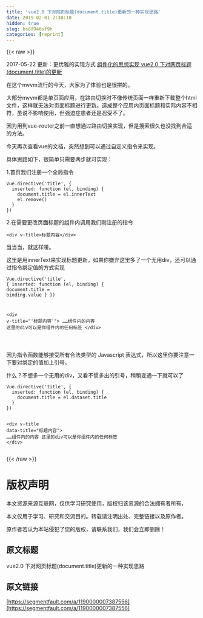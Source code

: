 ```yaml
---
title: 'vue2.0 下对网页标题(document.title)更新的一种实现思路' 
date: 2019-02-01 2:30:10
hidden: true
slug: bs8f946sf9h
categories: [reprint]
---
```


{{< raw >}}

                    
<p>2017-05-22 更新：更优雅的实现方式 <a href="https://segmentfault.com/a/1190000009504472">组件化的思想实现 vue2.0 下对网页标题(document.title)的更新</a></p>
<p>在这个mvvm流行的今天，大家为了体验也是很拼的。</p>
<p>大部分mvvm都是单页面应用，在路由切换时不像传统页面一样重新下载整个html文件，这样就无法对页面标题进行更新。造成整个应用内页面标题和实际内容不相符，虽说不影响使用，但强迫症患者还是忍受不了。</p>
<p>因为用到vue-router之前一直想通过路由切换实现，但是搜索很久也没找到合适的方法。</p>
<p>今天再次查看vue的文档，突然想到可以通过自定义指令来实现。</p>
<p>具体思路如下，很简单只需要两步就可实现：</p>
<p>1.首页我们注册一个全局指令</p>
<div class="widget-codetool" style="display:none;">
      <div class="widget-codetool--inner">
      <span class="selectCode code-tool" data-toggle="tooltip" data-placement="top" title="" data-original-title="全选"></span>
      <span type="button" class="copyCode code-tool" data-toggle="tooltip" data-placement="top" data-clipboard-text="Vue.directive('title', {
  inserted: function (el, binding) {
    document.title = el.innerText
    el.remove()
  }
})" title="" data-original-title="复制"></span>
      <span type="button" class="saveToNote code-tool" data-toggle="tooltip" data-placement="top" title="" data-original-title="放进笔记"></span>
      </div>
      </div><pre class="hljs vim"><code>Vue.directive(<span class="hljs-string">'title'</span>, {
  inserted: <span class="hljs-function"><span class="hljs-keyword">function</span> <span class="hljs-params">(el, binding)</span> {</span>
    document.title = <span class="hljs-keyword">el</span>.innerText
    <span class="hljs-keyword">el</span>.<span class="hljs-built_in">remove</span>()
  }
})</code></pre>
<p>2.在需要更改页面标题的组件内调用我们刚注册的指令</p>
<div class="widget-codetool" style="display:none;">
      <div class="widget-codetool--inner">
      <span class="selectCode code-tool" data-toggle="tooltip" data-placement="top" title="" data-original-title="全选"></span>
      <span type="button" class="copyCode code-tool" data-toggle="tooltip" data-placement="top" data-clipboard-text="<div v-title>标题内容</div>" title="" data-original-title="复制"></span>
      <span type="button" class="saveToNote code-tool" data-toggle="tooltip" data-placement="top" title="" data-original-title="放进笔记"></span>
      </div>
      </div><pre class="hljs applescript"><code style="word-break: break-word; white-space: initial;">&lt;<span class="hljs-keyword">div</span> v-title&gt;标题内容&lt;/<span class="hljs-keyword">div</span>&gt;</code></pre>
<p>当当当，就这样喽。</p>
<p>这里是用innerText来实现标题更新，如果你嫌弃这里多了一个无用div，还可以通过指令绑定值的方式实现</p>
<div class="widget-codetool" style="display:none;">
      <div class="widget-codetool--inner">
      <span class="selectCode code-tool" data-toggle="tooltip" data-placement="top" title="" data-original-title="全选"></span>
      <span type="button" class="copyCode code-tool" data-toggle="tooltip" data-placement="top" data-clipboard-text="Vue.directive('title', {
  inserted: function (el, binding) {
    document.title = binding.value
  }
})

<div v-title=&quot;'标题内容'&quot;>
……组件内的内容
这里的div可以是你组件内的任何标签
</div>

" title="" data-original-title="复制"></span>
      <span type="button" class="saveToNote code-tool" data-toggle="tooltip" data-placement="top" title="" data-original-title="放进笔记"></span>
      </div>
      </div><pre class="hljs stylus"><code>Vue.directive(<span class="hljs-string">'title'</span>, {
  inserted: function (el, binding) {
    document<span class="hljs-selector-class">.title</span> = binding<span class="hljs-selector-class">.value</span>
  }
})

&lt;<span class="hljs-selector-tag">div</span> v-title=<span class="hljs-string">"'标题内容'"</span>&gt;
……组件内的内容
这里的div可以是你组件内的任何标签
&lt;/div&gt;

</code></pre>
<p>因为指令函数能够接受所有合法类型的 Javascript 表达式，所以这里你要注意一下要对绑定的值加上引号。</p>
<p>什么？不想多一个无用的div，又看不惯多出的引号，稍稍变通一下就可以了</p>
<div class="widget-codetool" style="display:none;">
      <div class="widget-codetool--inner">
      <span class="selectCode code-tool" data-toggle="tooltip" data-placement="top" title="" data-original-title="全选"></span>
      <span type="button" class="copyCode code-tool" data-toggle="tooltip" data-placement="top" data-clipboard-text="Vue.directive('title', {
  inserted: function (el, binding) {
    document.title = el.dataset.title
  }
})

<div v-title data-title=&quot;标题内容&quot;>
……组件内的内容
这里的div可以是你组件内的任何标签
</div>" title="" data-original-title="复制"></span>
      <span type="button" class="saveToNote code-tool" data-toggle="tooltip" data-placement="top" title="" data-original-title="放进笔记"></span>
      </div>
      </div><pre class="hljs stylus"><code>Vue.directive(<span class="hljs-string">'title'</span>, {
  inserted: function (el, binding) {
    document<span class="hljs-selector-class">.title</span> = el<span class="hljs-selector-class">.dataset</span><span class="hljs-selector-class">.title</span>
  }
})

&lt;<span class="hljs-selector-tag">div</span> v-title data-title=<span class="hljs-string">"标题内容"</span>&gt;
……组件内的内容
这里的div可以是你组件内的任何标签
&lt;/div&gt;</code></pre>

                
{{< /raw >}}

# 版权声明
本文资源来源互联网，仅供学习研究使用，版权归该资源的合法拥有者所有，

本文仅用于学习、研究和交流目的。转载请注明出处、完整链接以及原作者。

原作者若认为本站侵犯了您的版权，请联系我们，我们会立即删除！

## 原文标题
vue2.0 下对网页标题(document.title)更新的一种实现思路

## 原文链接
[https://segmentfault.com/a/1190000007387556](https://segmentfault.com/a/1190000007387556)

